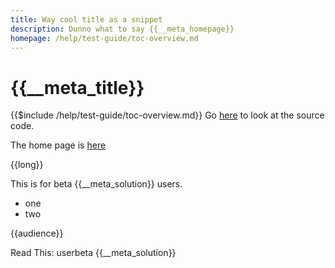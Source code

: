 ```yaml
---
title: Way cool title as a snippet
description: Dunno what to say {{__meta_homepage}}
homepage: /help/test-guide/toc-overview.md
---
```

# {{__meta_title}}

{{$include /help/test-guide/toc-overview.md}}
Go [here]({{__meta_git-repo}}) to look at the source code.

The home page is [here]({{__meta_homepage}})

{{long}}

This is for beta {{__meta_solution}} users.

* one
* two

{{audience}}

Read This: userbeta {{__meta_solution}}


